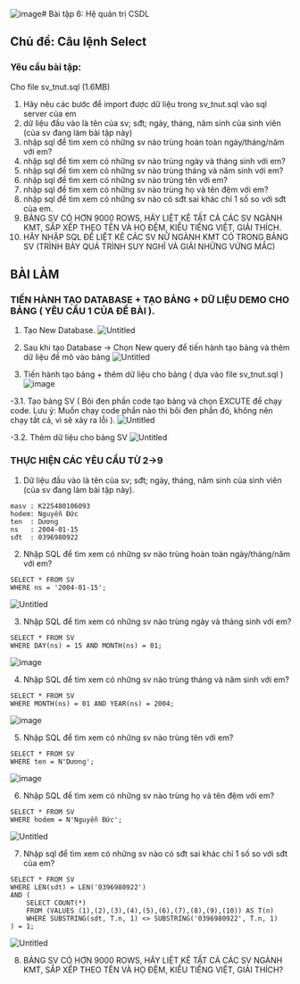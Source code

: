 ![image](https://github.com/user-attachments/assets/ddc03bcc-d350-4257-a51d-d84a47be2ea9)# Bài tập 6: Hệ quản trị CSDL
## Chủ đề: Câu lệnh Select
### Yêu cầu bài tập: 
Cho file sv_tnut.sql (1.6MB)
1. Hãy nêu các bước để import được dữ liệu trong sv_tnut.sql vào sql server của em
2. dữ liệu đầu vào là tên của sv; sđt; ngày, tháng, năm sinh của sinh viên (của sv đang làm bài tập này)
3. nhập sql để tìm xem có những sv nào trùng hoàn toàn ngày/tháng/năm với em?
4. nhập sql để tìm xem có những sv nào trùng ngày và tháng sinh với em?
5. nhập sql để tìm xem có những sv nào trùng tháng và năm sinh với em?
6. nhập sql để tìm xem có những sv nào trùng tên với em?
7. nhập sql để tìm xem có những sv nào trùng họ và tên đệm với em?
8. nhập sql để tìm xem có những sv nào có sđt sai khác chỉ 1 số so với sđt của em.
9. BẢNG SV CÓ HƠN 9000 ROWS, HÃY LIỆT KÊ TẤT CẢ CÁC SV NGÀNH KMT, SẮP XẾP THEO TÊN VÀ HỌ ĐỆM, KIỂU TIẾNG  VIỆT, GIẢI THÍCH.
10. HÃY NHẬP SQL ĐỂ LIỆT KÊ CÁC SV NỮ NGÀNH KMT CÓ TRONG BẢNG SV (TRÌNH BÀY QUÁ TRÌNH SUY NGHĨ VÀ GIẢI NHỮNG VỨNG MẮC)

## BÀI LÀM
### TIẾN HÀNH TẠO DATABASE + TẠO BẢNG + DỮ LIỆU DEMO CHO BẢNG ( YÊU CẦU 1 CỦA ĐỀ BÀI ).
1. Tạo New Database.
![Untitled](https://github.com/user-attachments/assets/da8c3c70-2a77-4ec8-8b83-2e1e5bbe86a0)

2. Sau khi tạo Database -> Chọn New query để tiến hành tạo bảng và thêm dữ liệu đề mô vào bảng
![Untitled](https://github.com/user-attachments/assets/eefbb20a-7cd9-47d7-b412-210564e4a402)

3. Tiến hành tạo bảng + thêm dữ liệu cho bảng ( dựa vào file sv_tnut.sql )
![image](https://github.com/user-attachments/assets/94cb69bc-25eb-4a74-a80e-3a13fc4c4d07)

-3.1. Tạo bảng SV ( Bôi đen phần code tạo bảng và chọn EXCUTE để chạy code. Lưu ý: Muốn chạy code phần nào thì bôi đen phần đó, không nên chạy tất cả, vì sẽ xảy ra lỗi ).
![Untitled](https://github.com/user-attachments/assets/3d8b576f-b285-4257-8352-7767372c679f)

-3.2. Thêm dữ liệu cho bảng SV
![Untitled](https://github.com/user-attachments/assets/fef4302b-3bd9-4942-8663-5550f7b99ef8)

### THỰC HIỆN CÁC YÊU CẦU TỪ 2->9 
1. Dữ liệu đầu vào là tên của sv; sđt; ngày, tháng, năm sinh của sinh viên (của sv đang làm bài tập này).
```
masv : K225480106093
hodem: Nguyễn Đức
ten  : Dương
ns   : 2004-01-15
sđt  : 0396980922
```

2. Nhập SQL để tìm xem có những sv nào trùng hoàn toàn ngày/tháng/năm với em?
```
SELECT * FROM SV
WHERE ns = '2004-01-15';
```
![Untitled](https://github.com/user-attachments/assets/2f55e06d-cc0b-4042-9b6e-4f538075d448)

3. Nhập SQL để tìm xem có những sv nào trùng ngày và tháng sinh với em?
```
SELECT * FROM SV
WHERE DAY(ns) = 15 AND MONTH(ns) = 01;
```
![image](https://github.com/user-attachments/assets/38e48f65-ad81-4723-9ac4-1f743c6b4281)

4. Nhập SQL để tìm xem có những sv nào trùng tháng và năm sinh với em?
```
SELECT * FROM SV
WHERE MONTH(ns) = 01 AND YEAR(ns) = 2004;
```
![image](https://github.com/user-attachments/assets/ff555cb7-b991-4a8c-bfb4-c53fe9471d74)

5. Nhập SQL để tìm xem có những sv nào trùng tên với em?
```
SELECT * FROM SV
WHERE ten = N'Dương';
```
![image](https://github.com/user-attachments/assets/d9271f2e-bf48-4ddf-94f5-ebe74d713243)

6. Nhập SQL để tìm xem có những sv nào trùng họ và tên đệm với em?
```
SELECT * FROM SV
WHERE hodem = N'Nguyễn Đức';
```
![Untitled](https://github.com/user-attachments/assets/f6351dd8-ef92-4a71-a79e-a48970a0ca0e)

7. Nhập sql để tìm xem có những sv nào có sđt sai khác chỉ 1 số so với sđt của em?
```
SELECT * FROM SV
WHERE LEN(sdt) = LEN('0396980922')
AND (
    SELECT COUNT(*) 
    FROM (VALUES (1),(2),(3),(4),(5),(6),(7),(8),(9),(10)) AS T(n)
    WHERE SUBSTRING(sdt, T.n, 1) <> SUBSTRING('0396980922', T.n, 1)
) = 1;
```
![Untitled](https://github.com/user-attachments/assets/ffea5731-dee3-4b48-bdd0-b494ebec40d9)

8. BẢNG SV CÓ HƠN 9000 ROWS, HÃY LIỆT KÊ TẤT CẢ CÁC SV NGÀNH KMT, SẮP XẾP THEO TÊN VÀ HỌ ĐỆM, KIỂU TIẾNG  VIỆT, GIẢI THÍCH?
